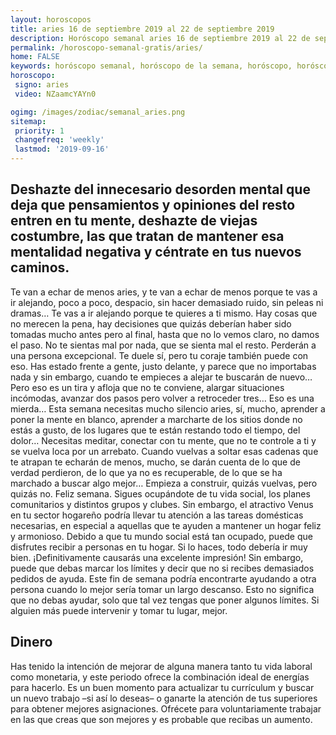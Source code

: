 ```yaml
---
layout: horoscopos
title: aries 16 de septiembre 2019 al 22 de septiembre 2019 
description: Horóscopo semanal aries 16 de septiembre 2019 al 22 de septiembre 2019. Deshazte del innecesario desorden mental que deja que pensamientos y opiniones del resto entren en tu mente, deshazte de viejas costumbre, las que tratan de mantener esa mentalidad negativa y céntrate en tus nuevos caminos.
permalink: /horoscopo-semanal-gratis/aries/
home: FALSE
keywords: horóscopo semanal, horóscopo de la semana, horóscopo, horóscopo gratis,horóscopos, horóscopo esperanza gracia, horoscopos aries la semana, horóscopos gratis, Tarot, Astrologia, Zodíaco, aries, horoscopo gratis, semanal
horoscopo:
 signo: aries
 video: NZaamcYAYn0

ogimg: /images/zodiac/semanal_aries.png
sitemap:
 priority: 1
 changefreq: 'weekly'
 lastmod: '2019-09-16'
---
```




## Deshazte del innecesario desorden mental que deja que pensamientos y opiniones del resto entren en tu mente, deshazte de viejas costumbre, las que tratan de mantener esa mentalidad negativa y céntrate en tus nuevos caminos.

Te van a echar de menos aries, y te van a echar de menos porque te vas a ir alejando, poco a poco, despacio, sin hacer demasiado ruido, sin peleas ni dramas… Te vas a ir alejando porque te quieres a ti mismo. Hay cosas que no merecen la pena, hay decisiones que quizás deberían haber sido tomadas mucho antes pero al final, hasta que no lo vemos claro, no damos el paso. No te sientas mal por nada, que se sienta mal el resto. Perderán a una persona excepcional. Te duele sí, pero tu coraje también puede con eso. Has estado frente a gente, justo delante, y parece que no importabas nada y sin embargo, cuando te empieces a alejar te buscarán de nuevo… Pero eso es un tira y afloja que no te conviene, alargar situaciones incómodas, avanzar dos pasos pero volver a retroceder tres… Eso es una mierda… Esta semana necesitas mucho silencio aries, sí, mucho, aprender a poner la mente en blanco, aprender a marcharte de los sitios donde no estás a gusto, de los lugares que te están restando todo el tiempo, del dolor… Necesitas meditar, conectar con tu mente, que no te controle a ti y se vuelva loca por un arrebato. Cuando vuelvas a soltar esas cadenas que te atrapan te echarán de menos, mucho, se darán cuenta de lo que de verdad perdieron, de lo que ya no es recuperable, de lo que se ha marchado a buscar algo mejor… Empieza a construir, quizás vuelvas, pero quizás no. Feliz semana.
Sigues ocupándote de tu vida social, los planes comunitarios y distintos grupos y clubes. Sin embargo, el atractivo Venus en tu sector hogareño podría llevar tu atención a las tareas domésticas necesarias, en especial a aquellas que te ayuden a mantener un hogar feliz y armonioso. Debido a que tu mundo social está tan ocupado, puede que disfrutes recibir a personas en tu hogar. Si lo haces, todo debería ir muy bien. ¡Definitivamente causarás una excelente impresión! 
  Sin embargo, puede que debas marcar los límites y decir que no si recibes demasiados pedidos de ayuda. Este fin de semana podría encontrarte ayudando a otra persona cuando lo mejor sería tomar un largo descanso. Esto no significa que no debas ayudar, solo que tal vez tengas que poner algunos límites. Si alguien más puede intervenir y tomar tu lugar, mejor.    

## Dinero

Has tenido la intención de mejorar de alguna manera tanto tu vida laboral como monetaria, y este periodo ofrece la combinación ideal de energías para hacerlo. Es un buen momento para actualizar tu currículum y buscar un nuevo trabajo –si así lo deseas– o ganarte la atención de tus superiores para obtener mejores asignaciones. Ofrécete para voluntariamente trabajar en las que creas que son mejores y es probable que recibas un aumento.